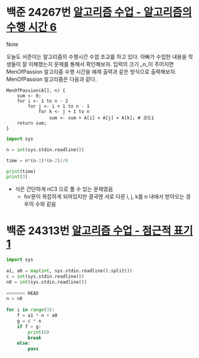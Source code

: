 # 백준 24267번 [알고리즘 수업 - 알고리즘의 수행 시간 6](https://www.acmicpc.net/problem/24267)
>[!NOTE]
>오늘도 서준이는 알고리즘의 수행시간 수업 조교를 하고 있다. 아빠가 수업한 내용을 학생들이 잘 이해했는지 문제를 통해서 확인해보자.
입력의 크기 _n_이 주어지면 MenOfPassion 알고리즘 수행 시간을 예제 출력과 같은 방식으로 출력해보자.
MenOfPassion 알고리즘은 다음과 같다.
```
MenOfPassion(A[], n) {
    sum <- 0;
    for i <- 1 to n - 2
        for j <- i + 1 to n - 1
            for k <- j + 1 to n
                sum <- sum + A[i] × A[j] × A[k]; # 코드1
    return sum;
}
```

```python
import sys

n = int(sys.stdin.readline())

time = n*(n-1)*(n-2)//6

print(time)
print(3)
```
- 식은 간단하게 nC3 으로 풀 수 있는 문제였음
	- for문이 복잡하게 되어있지만 결국엔 서로 다른 i, j, k를 n 내에서 받아오는 경우의 수와 같음
# 백준 24313번 [알고리즘 수업 - 점근적 표기 1](https://www.acmicpc.net/problem/24313)
```python
import sys  
  
a1, a0 = map(int, sys.stdin.readline().split())  
c = int(sys.stdin.readline())  
n0 = int(sys.stdin.readline())  
  
<<<<<<< HEAD
n = n0  
  
for i in range(3):  
    f = a1 * n + a0  
    g = c * n  
    if f > g:  
        print(0)  
        break  
    else:  
        pass
```
